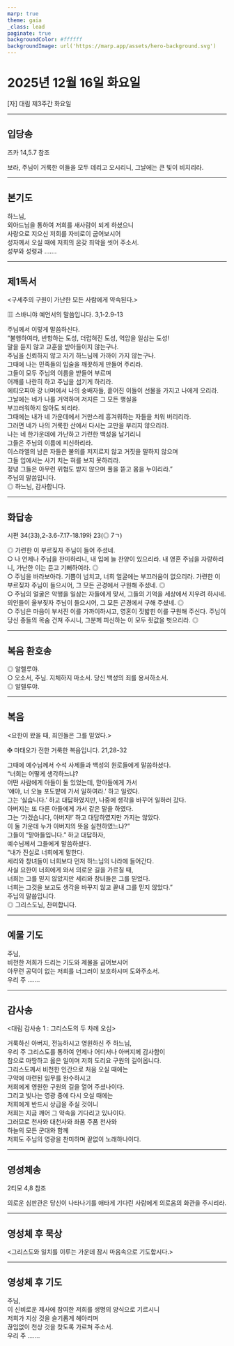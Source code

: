 ```yaml
---
marp: true
theme: gaia
_class: lead
paginate: true
backgroundColor: #ffffff
backgroundImage: url('https://marp.app/assets/hero-background.svg')
---
```


# 2025년 12월 16일 화요일

[자] 대림 제3주간 화요일  




---

## 입당송

즈카 14,5.7 참조

보라, 주님이 거룩한 이들을 모두 데리고 오시리니, 그날에는 큰 빛이 비치리라.  
  


---

## 본기도

하느님,  
외아드님을 통하여 저희를 새사람이 되게 하셨으니  
사랑으로 지으신 저희를 자비로이 굽어보시어  
성자께서 오실 때에 저희의 온갖 죄악을 씻어 주소서.  
성부와 성령과 …….  
  


---

## 제1독서

<구세주의 구원이 가난한 모든 사람에게 약속된다.>

▥ 스바니야 예언서의 말씀입니다. 3,1-2.9-13

주님께서 이렇게 말씀하신다.  
“불행하여라, 반항하는 도성, 더럽혀진 도성, 억압을 일삼는 도성!  
말을 듣지 않고 교훈을 받아들이지 않는구나.  
주님을 신뢰하지 않고 자기 하느님께 가까이 가지 않는구나.  
그때에 나는 민족들의 입술을 깨끗하게 만들어 주리라.  
그들이 모두 주님의 이름을 받들어 부르며  
어깨를 나란히 하고 주님을 섬기게 하리라.  
에티오피아 강 너머에서 나의 숭배자들, 흩어진 이들이 선물을 가지고 나에게 오리라.  
그날에는 네가 나를 거역하며 저지른 그 모든 행실을  
부끄러워하지 않아도 되리라.  
그때에는 내가 네 가운데에서 거만스레 흥겨워하는 자들을 치워 버리리라.  
그러면 네가 나의 거룩한 산에서 다시는 교만을 부리지 않으리라.  
나는 네 한가운데에 가난하고 가련한 백성을 남기리니  
그들은 주님의 이름에 피신하리라.  
이스라엘의 남은 자들은 불의를 저지르지 않고 거짓을 말하지 않으며  
그들 입에서는 사기 치는 혀를 보지 못하리라.  
정녕 그들은 아무런 위협도 받지 않으며 풀을 뜯고 몸을 누이리라.”  
주님의 말씀입니다.  
◎ 하느님, 감사합니다.  
  


---

## 화답송

시편 34(33),2-3.6-7.17-18.19와 23(◎ 7ㄱ)

◎ 가련한 이 부르짖자 주님이 들어 주셨네.  
○ 나 언제나 주님을 찬미하리니, 내 입에 늘 찬양이 있으리라. 내 영혼 주님을 자랑하리니, 가난한 이는 듣고 기뻐하여라. ◎  
○ 주님을 바라보아라. 기쁨이 넘치고, 너희 얼굴에는 부끄러움이 없으리라. 가련한 이 부르짖자 주님이 들으시어, 그 모든 곤경에서 구원해 주셨네. ◎  
○ 주님의 얼굴은 악행을 일삼는 자들에게 맞서, 그들의 기억을 세상에서 지우려 하시네. 의인들이 울부짖자 주님이 들으시어, 그 모든 곤경에서 구해 주셨네. ◎  
○ 주님은 마음이 부서진 이를 가까이하시고, 영혼이 짓밟힌 이를 구원해 주신다. 주님이 당신 종들의 목숨 건져 주시니, 그분께 피신하는 이 모두 죗값을 벗으리라. ◎  
  


---

## 복음 환호송

◎ 알렐루야.  
○ 오소서, 주님. 지체하지 마소서. 당신 백성의 죄를 용서하소서.  
◎ 알렐루야.  
  


---

## 복음

<요한이 왔을 때, 죄인들은 그를 믿었다.>

✠ 마태오가 전한 거룩한 복음입니다. 21,28-32

그때에 예수님께서 수석 사제들과 백성의 원로들에게 말씀하셨다.  
“너희는 어떻게 생각하느냐?  
어떤 사람에게 아들이 둘 있었는데, 맏아들에게 가서  
‘얘야, 너 오늘 포도밭에 가서 일하여라.’ 하고 일렀다.  
그는 ‘싫습니다.’ 하고 대답하였지만, 나중에 생각을 바꾸어 일하러 갔다.  
아버지는 또 다른 아들에게 가서 같은 말을 하였다.  
그는 ‘가겠습니다, 아버지!’ 하고 대답하였지만 가지는 않았다.  
이 둘 가운데 누가 아버지의 뜻을 실천하였느냐?”  
그들이 “맏아들입니다.” 하고 대답하자,  
예수님께서 그들에게 말씀하셨다.  
“내가 진실로 너희에게 말한다.  
세리와 창녀들이 너희보다 먼저 하느님의 나라에 들어간다.  
사실 요한이 너희에게 와서 의로운 길을 가르칠 때,  
너희는 그를 믿지 않았지만 세리와 창녀들은 그를 믿었다.  
너희는 그것을 보고도 생각을 바꾸지 않고 끝내 그를 믿지 않았다.”  
주님의 말씀입니다.  
◎ 그리스도님, 찬미합니다.  
  


---

## 예물 기도

주님,  
비천한 저희가 드리는 기도와 제물을 굽어보시어  
아무런 공덕이 없는 저희를 너그러이 보호하시며 도와주소서.  
우리 주 …….  
  


---

## 감사송

<대림 감사송 1 : 그리스도의 두 차례 오심>

거룩하신 아버지, 전능하시고 영원하신 주 하느님,  
우리 주 그리스도를 통하여 언제나 어디서나 아버지께 감사함이  
참으로 마땅하고 옳은 일이며 저희 도리요 구원의 길이옵니다.  
그리스도께서 비천한 인간으로 처음 오실 때에는  
구약에 마련된 임무를 완수하시고  
저희에게 영원한 구원의 길을 열어 주셨나이다.  
그리고 빛나는 영광 중에 다시 오실 때에는  
저희에게 반드시 상급을 주실 것이니  
저희는 지금 깨어 그 약속을 기다리고 있나이다.  
그러므로 천사와 대천사와 좌품 주품 천사와  
하늘의 모든 군대와 함께  
저희도 주님의 영광을 찬미하며 끝없이 노래하나이다.  
  


---

## 영성체송

2티모 4,8 참조

의로운 심판관은 당신이 나타나기를 애타게 기다린 사람에게 의로움의 화관을 주시리라.  
  


---

## 영성체 후 묵상

<그리스도와 일치를 이루는 가운데 잠시 마음속으로 기도합시다.>  


---

## 영성체 후 기도

주님,  
이 신비로운 제사에 참여한 저희를 생명의 양식으로 기르시니  
저희가 지상 것을 슬기롭게 헤아리며  
끊임없이 천상 것을 찾도록 가르쳐 주소서.  
우리 주 …….